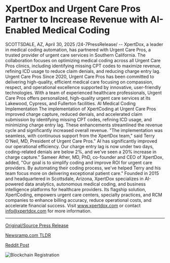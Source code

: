 # XpertDox and Urgent Care Pros Partner to Increase Revenue with AI-Enabled Medical Coding

SCOTTSDALE, AZ, April 30, 2025 /24-7PressRelease/ -- XpertDox, a leader in medical coding automation, has partnered with Urgent Care Pros, a trusted provider of urgent care services in Southern California. The collaboration focuses on optimizing medical coding across all Urgent Care Pros clinics, including identifying missing CPT codes to maximize revenue, refining ICD usage to reduce claim denials, and reducing charge entry lag.  Urgent Care Pros Since 2020, Urgent Care Pros has been committed to delivering high-quality, efficient medical care focusing on compassion, respect, and operational excellence supported by innovative, user-friendly technologies. With a team of experienced healthcare professionals, Urgent Care Pros offers personalized, high-quality urgent care services at its Lakewood, Cypress, and Fullerton facilities.  AI Medical Coding Implementation The implementation of XpertCoding at Urgent Care Pros improved charge capture, reduced denials, and accelerated claim submission by identifying missing CPT codes, refining ICD usage, and minimizing charge entry lag. These enhancements streamlined the revenue cycle and significantly increased overall revenue.  "The implementation was seamless, with continuous support from the XpertDox team," said Terry O'Neil, MD, President of Urgent Care Pros." AI has significantly improved our operational efficiency. Our charge entry lag is now under two days, coding-related denials are below 2%, and we've seen a 20% increase in charge capture."  Sameer Ather, MD, PhD, co-founder and CEO of XpertDox, added, "Our goal is to simplify coding and improve ROI for urgent care providers. By automating their coding process, we've helped Terry and his team focus more on delivering exceptional patient care."  Founded in 2015 and headquartered in Scottsdale, Arizona, XpertDox specializes in AI-powered data analytics, autonomous medical coding, and business intelligence platforms for healthcare providers. Its flagship solution, XpertCoding, empowers urgent care centers, specialty practices, and RCM companies to enhance billing accuracy, reduce operational costs, and accelerate financial success.   Visit www.xpertdox.com or contact info@xpertdox.com for more information. 

---

[Original/Source Press Release](https://www.24-7pressrelease.com/press-release/522329/xpertdox-and-urgent-care-pros-partner-to-increase-revenue-with-ai-enabled-medical-coding)
                    

[Newsramp.com TLDR](https://newsramp.com/curated-news/xpertdox-collaborates-with-urgent-care-pros-to-enhance-medical-coding-and-revenue/c994a5fd45008d1f11a036179f4d3fa0) 

 



[Reddit Post](https://www.reddit.com/r/HealthCareNewsInfo/comments/1kbav0p/xpertdox_collaborates_with_urgent_care_pros_to/) 



![Blockchain Registration](https://cdn.newsramp.app/24-7PressRelease/qrcode/254/30/yawnxbZl.webp)